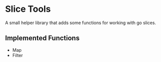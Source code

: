 # Slice Tools

A small helper library that adds some functions for working
with go slices.

## Implemented Functions

- Map
- Filter
